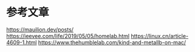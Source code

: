 # 参考文章

https://mauilion.dev/posts/
https://ieevee.com/life/2019/05/05/homelab.html
https://linux.cn/article-4609-1.html
https://www.thehumblelab.com/kind-and-metallb-on-mac/

